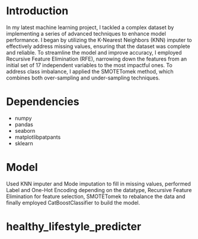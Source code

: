# Introduction

In my latest machine learning project, I tackled a complex dataset by implementing a series of advanced techniques to enhance model performance. I began by utilizing the K-Nearest Neighbors (KNN) imputer to effectively address missing values, ensuring that the dataset was complete and reliable. To streamline the model and improve accuracy, I employed Recursive Feature Elimination (RFE), narrowing down the features from an initial set of 17 independent variables to the most impactful ones. To address class imbalance, I applied the SMOTETomek method, which combines both over-sampling and under-sampling techniques.


# Dependencies
* numpy
* pandas
* seaborn
* matplotlibpatpants
* sklearn
# Model

Used KNN imputer and Mode imputation to fill in missing values, performed Label and One-Hot Encoding depending on the datatype, Recursive Feature Elimination for feature selection, SMOTETomek to rebalance the data and finally employed CatBoostClassifier to build the model.


# healthy_lifestyle_predicter
